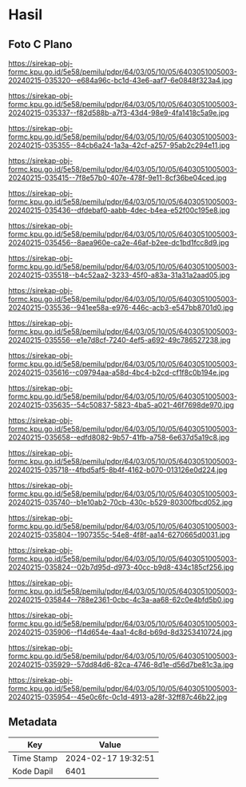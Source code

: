 # Hasil

## Foto C Plano

https://sirekap-obj-formc.kpu.go.id/5e58/pemilu/pdpr/64/03/05/10/05/6403051005003-20240215-035320--e684a96c-bc1d-43e6-aaf7-6e0848f323a4.jpg

https://sirekap-obj-formc.kpu.go.id/5e58/pemilu/pdpr/64/03/05/10/05/6403051005003-20240215-035337--f82d588b-a7f3-43d4-98e9-4fa1418c5a9e.jpg

https://sirekap-obj-formc.kpu.go.id/5e58/pemilu/pdpr/64/03/05/10/05/6403051005003-20240215-035355--84cb6a24-1a3a-42cf-a257-95ab2c294e11.jpg

https://sirekap-obj-formc.kpu.go.id/5e58/pemilu/pdpr/64/03/05/10/05/6403051005003-20240215-035415--7f8e57b0-407e-478f-9e11-8cf36be04ced.jpg

https://sirekap-obj-formc.kpu.go.id/5e58/pemilu/pdpr/64/03/05/10/05/6403051005003-20240215-035436--dfdebaf0-aabb-4dec-b4ea-e52f00c195e8.jpg

https://sirekap-obj-formc.kpu.go.id/5e58/pemilu/pdpr/64/03/05/10/05/6403051005003-20240215-035456--8aea960e-ca2e-46af-b2ee-dc1bd1fcc8d9.jpg

https://sirekap-obj-formc.kpu.go.id/5e58/pemilu/pdpr/64/03/05/10/05/6403051005003-20240215-035518--b4c52aa2-3233-45f0-a83a-31a31a2aad05.jpg

https://sirekap-obj-formc.kpu.go.id/5e58/pemilu/pdpr/64/03/05/10/05/6403051005003-20240215-035536--941ee58a-e976-446c-acb3-e547bb8701d0.jpg

https://sirekap-obj-formc.kpu.go.id/5e58/pemilu/pdpr/64/03/05/10/05/6403051005003-20240215-035556--e1e7d8cf-7240-4ef5-a692-49c786527238.jpg

https://sirekap-obj-formc.kpu.go.id/5e58/pemilu/pdpr/64/03/05/10/05/6403051005003-20240215-035616--c09794aa-a58d-4bc4-b2cd-cf1f8c0b194e.jpg

https://sirekap-obj-formc.kpu.go.id/5e58/pemilu/pdpr/64/03/05/10/05/6403051005003-20240215-035635--54c50837-5823-4ba5-a021-46f7698de970.jpg

https://sirekap-obj-formc.kpu.go.id/5e58/pemilu/pdpr/64/03/05/10/05/6403051005003-20240215-035658--edfd8082-9b57-41fb-a758-6e637d5a19c8.jpg

https://sirekap-obj-formc.kpu.go.id/5e58/pemilu/pdpr/64/03/05/10/05/6403051005003-20240215-035718--4fbd5af5-8b4f-4162-b070-013126e0d224.jpg

https://sirekap-obj-formc.kpu.go.id/5e58/pemilu/pdpr/64/03/05/10/05/6403051005003-20240215-035740--b1e10ab2-70cb-430c-b529-80300fbcd052.jpg

https://sirekap-obj-formc.kpu.go.id/5e58/pemilu/pdpr/64/03/05/10/05/6403051005003-20240215-035804--1907355c-54e8-4f8f-aa14-6270665d0031.jpg

https://sirekap-obj-formc.kpu.go.id/5e58/pemilu/pdpr/64/03/05/10/05/6403051005003-20240215-035824--02b7d95d-d973-40cc-b9d8-434c185cf256.jpg

https://sirekap-obj-formc.kpu.go.id/5e58/pemilu/pdpr/64/03/05/10/05/6403051005003-20240215-035844--788e2361-0cbc-4c3a-aa68-62c0e4bfd5b0.jpg

https://sirekap-obj-formc.kpu.go.id/5e58/pemilu/pdpr/64/03/05/10/05/6403051005003-20240215-035906--f14d654e-4aa1-4c8d-b69d-8d3253410724.jpg

https://sirekap-obj-formc.kpu.go.id/5e58/pemilu/pdpr/64/03/05/10/05/6403051005003-20240215-035929--57dd84d6-82ca-4746-8d1e-d56d7be81c3a.jpg

https://sirekap-obj-formc.kpu.go.id/5e58/pemilu/pdpr/64/03/05/10/05/6403051005003-20240215-035954--45e0c6fc-0c1d-4913-a28f-32ff87c46b22.jpg


## Metadata

| Key        | Value               |
| ---------- | ------------------- |
| Time Stamp | 2024-02-17 19:32:51 |
| Kode Dapil | 6401                |



